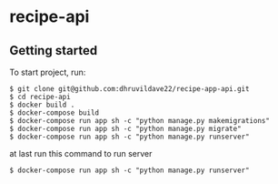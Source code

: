 # recipe-api


## Getting started

To start project, run:

```
$ git clone git@github.com:dhruvildave22/recipe-app-api.git
$ cd recipe-api
$ docker build .
$ docker-compose build
$ docker-compose run app sh -c "python manage.py makemigrations"
$ docker-compose run app sh -c "python manage.py migrate"
$ docker-compose run app sh -c "python manage.py runserver"
```

at last run this command to run server
```
$ docker-compose run app sh -c "python manage.py runserver"
```
